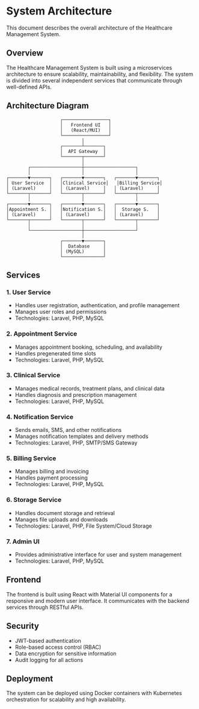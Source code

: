 # System Architecture

This document describes the overall architecture of the Healthcare Management System.

## Overview

The Healthcare Management System is built using a microservices architecture to ensure scalability, maintainability, and flexibility. The system is divided into several independent services that communicate through well-defined APIs.

## Architecture Diagram

```
                    ┌─────────────────┐
                    │   Frontend UI   │
                    │   (React/MUI)   │
                    └─────────────────┘
                            │
                    ┌───────┴───────┐
                    │  API Gateway  │
                    └───────┬───────┘
                            │
        ┌───────────────────┼───────────────────┐
        │                   │                   │
┌───────▼───────┐   ┌───────▼───────┐   ┌───────▼───────┐
│ User Service  │   │Clinical Service│   │Billing Service│
│ (Laravel)     │   │ (Laravel)     │   │ (Laravel)     │
└───────┬───────┘   └───────┬───────┘   └───────┬───────┘
        │                   │                   │
┌───────▼───────┐   ┌───────▼───────┐   ┌───────▼───────┐
│Appointment S. │   │Notification S.│   │  Storage S.   │
│ (Laravel)     │   │ (Laravel)     │   │ (Laravel)     │
└───────┬───────┘   └───────┬───────┘   └───────┬───────┘
        │                   │                   │
        └───────────────────┼───────────────────┘
                            │
                    ┌───────▼───────┐
                    │  Database     │
                    │ (MySQL)       │
                    └───────────────┘
```

## Services

### 1. User Service
- Handles user registration, authentication, and profile management
- Manages user roles and permissions
- Technologies: Laravel, PHP, MySQL

### 2. Appointment Service
- Manages appointment booking, scheduling, and availability
- Handles pregenerated time slots
- Technologies: Laravel, PHP, MySQL

### 3. Clinical Service
- Manages medical records, treatment plans, and clinical data
- Handles diagnosis and prescription management
- Technologies: Laravel, PHP, MySQL

### 4. Notification Service
- Sends emails, SMS, and other notifications
- Manages notification templates and delivery methods
- Technologies: Laravel, PHP, SMTP/SMS Gateway

### 5. Billing Service
- Manages billing and invoicing
- Handles payment processing
- Technologies: Laravel, PHP, MySQL

### 6. Storage Service
- Handles document storage and retrieval
- Manages file uploads and downloads
- Technologies: Laravel, PHP, File System/Cloud Storage

### 7. Admin UI
- Provides administrative interface for user and system management
- Technologies: Laravel, PHP, MySQL

## Frontend

The frontend is built using React with Material UI components for a responsive and modern user interface. It communicates with the backend services through RESTful APIs.

## Security

- JWT-based authentication
- Role-based access control (RBAC)
- Data encryption for sensitive information
- Audit logging for all actions

## Deployment

The system can be deployed using Docker containers with Kubernetes orchestration for scalability and high availability.